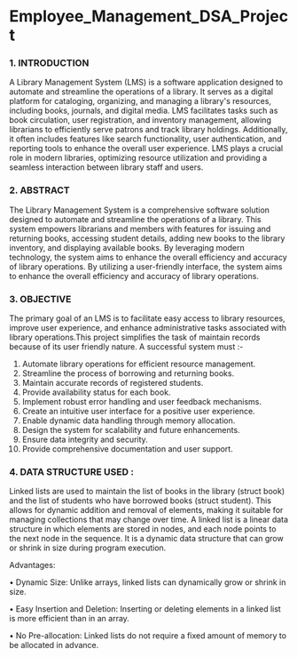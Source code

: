 # Employee_Management_DSA_Project

### 1. INTRODUCTION
A Library Management System (LMS) is a software application designed to automate and streamline the operations of a library. It serves as a digital platform for cataloging, organizing, and managing a library's resources, including books, journals, and digital media. LMS facilitates tasks such as book circulation, user registration, and inventory management, allowing librarians to efficiently serve patrons and track library holdings. Additionally, it often includes features like search functionality, user authentication, and reporting tools to enhance the overall user experience. LMS plays a crucial role in modern libraries, optimizing resource utilization and providing a seamless interaction between library staff and users.

### 2. ABSTRACT
The Library Management System is a comprehensive software solution designed to automate and streamline the operations of a library. This system empowers librarians and members with features for issuing and returning books, accessing student details, adding new books to the library inventory, and displaying available books. By leveraging modern technology, the system aims to enhance the overall efficiency and accuracy of library operations. By utilizing a user-friendly interface, the system aims to enhance the overall efficiency and accuracy of library operations.

### 3. OBJECTIVE
The primary goal of an LMS is to facilitate easy access to library resources, improve user experience, and enhance administrative tasks associated with library operations.This project simplifies the task of maintain records because of its user friendly nature.
A successful system must :-
1. Automate library operations for efficient resource management.
2. Streamline the process of borrowing and returning books.
3. Maintain accurate records of registered students.
4. Provide availability status for each book.
5. Implement robust error handling and user feedback mechanisms.
6. Create an intuitive user interface for a positive user experience.
7. Enable dynamic data handling through memory allocation.
8. Design the system for scalability and future enhancements.
9. Ensure data integrity and security.
10. Provide comprehensive documentation and user support.

### 4. DATA STRUCTURE USED :
Linked lists are used to maintain the list of books in the library (struct book) and the list of students who have borrowed books (struct student). This allows for dynamic addition and removal of elements, making it suitable for managing collections that may change over time.
A linked list is a linear data structure in which elements are stored in nodes, and each node points to the next node in the sequence. It is a dynamic data structure that can grow or shrink in size during program execution.

Advantages:

• Dynamic Size: Unlike arrays, linked lists can dynamically grow or shrink in size.

• Easy Insertion and Deletion: Inserting or deleting elements in a linked list is more efficient than in an array.

• No Pre-allocation: Linked lists do not require a fixed amount of memory to be allocated in advance.
